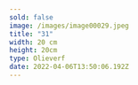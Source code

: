 ```yaml
---
sold: false
image: /images/image00029.jpeg
title: "31"
width: 20 cm
height: 20cm
type: Olieverf
date: 2022-04-06T13:50:06.192Z
---
```

